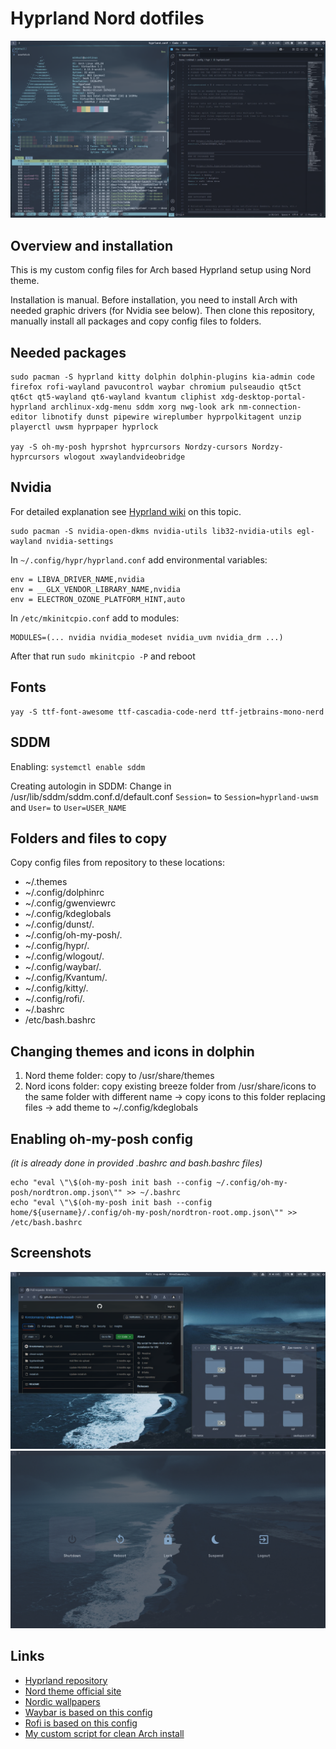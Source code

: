 # Hyprland Nord dotfiles
![1.png](screenshots/1.png)

## Overview and installation
This is my custom config files for Arch based Hyprland setup using Nord theme. 

Installation is manual. Before installation, you need to install Arch with needed graphic drivers (for Nvidia see below). Then clone this repository, manually install all packages and copy config files to folders. 

## Needed packages
```
sudo pacman -S hyprland kitty dolphin dolphin-plugins kia-admin code firefox rofi-wayland pavucontrol waybar chromium pulseaudio qt5ct qt6ct qt5-wayland qt6-wayland kvantum cliphist xdg-desktop-portal-hyprland archlinux-xdg-menu sddm xorg nwg-look ark nm-connection-editor libnotify dunst pipewire wireplumber hyprpolkitagent unzip playerctl uwsm hyprpaper hyprlock

yay -S oh-my-posh hyprshot hyprcursors Nordzy-cursors Nordzy-hyprcursors wlogout xwaylandvideobridge
```

## Nvidia

For detailed explanation see [Hyprland wiki](https://wiki.hyprland.org/Nvidia/) on this topic.

```
sudo pacman -S nvidia-open-dkms nvidia-utils lib32-nvidia-utils egl-wayland nvidia-settings
```

In `~/.config/hypr/hyprland.conf` add environmental variables:
```
env = LIBVA_DRIVER_NAME,nvidia
env = __GLX_VENDOR_LIBRARY_NAME,nvidia
env = ELECTRON_OZONE_PLATFORM_HINT,auto
```

In `/etc/mkinitcpio.conf` add to modules:
```
MODULES=(... nvidia nvidia_modeset nvidia_uvm nvidia_drm ...)
```

After that run `sudo mkinitcpio -P` and reboot


## Fonts
```
yay -S ttf-font-awesome ttf-cascadia-code-nerd ttf-jetbrains-mono-nerd
```

## SDDM
Enabling:
`systemctl enable sddm`

Creating autologin in SDDM:
Change in /usr/lib/sddm/sddm.conf.d/default.conf `Session=` to `Session=hyprland-uwsm` and `User=` to `User=USER_NAME`


## Folders and files to copy
Copy config files from repository to these locations:
- ~/.themes
- ~/.config/dolphinrc
- ~/.config/gwenviewrc
- ~/.config/kdeglobals
- ~/.config/dunst/.
- ~/.config/oh-my-posh/.
- ~/.config/hypr/.
- ~/.config/wlogout/.
- ~/.config/waybar/.
- ~/.config/Kvantum/.
- ~/.config/kitty/.
- ~/.config/rofi/.
- ~/.bashrc
- /etc/bash.bashrc

## Changing themes and icons in dolphin
1. Nord theme folder: copy to /usr/share/themes
2. Nord icons folder: copy existing breeze folder from /usr/share/icons to the same folder with different name -> сopy icons to this folder replacing files -> add theme to ~/.config/kdeglobals

## Enabling oh-my-posh config 
*(it is already done in provided .bashrc and bash.bashrc files)*
```
echo "eval \"\$(oh-my-posh init bash --config ~/.config/oh-my-posh/nordtron.omp.json\"" >> ~/.bashrc
echo "eval \"\$(oh-my-posh init bash --config home/${username}/.config/oh-my-posh/nordtron-root.omp.json\"" >> /etc/bash.bashrc
```

## Screenshots
![2.png](screenshots/2.png)
![3.png](screenshots/3.png)

## Links

- [Hyprland repository](https://github.com/hyprwm/Hyprland)
- [Nord theme official site](https://www.nordtheme.com/)
- [Nordic wallpapers](https://github.com/linuxdotexe/nordic-wallpapers)
- [Waybar is based on this config](https://github.com/Mjoyufull/old-hyprland-with-waybar-nord)
- [Rofi is based on this config](https://github.com/edr3x/.dotfiles)
- [My custom script for clean Arch install](https://github.com/Krestomansy/clean-arch-install)
